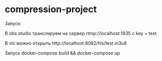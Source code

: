 # compression-project

Запуск:

В obs studio транслируем на сервер rtmp://localhost:1935 с key = test

В vlc можно открыть http://localhost:8082/hls/test.m3u8

Запуск docker-compose build && docker-compose up
